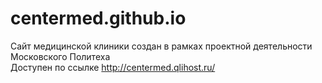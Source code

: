 # centermed.github.io
Сайт медицинской клиники создан в рамках проектной деятельности Московского Политеха<br>
Доступен по ссылке http://centermed.qlihost.ru/
